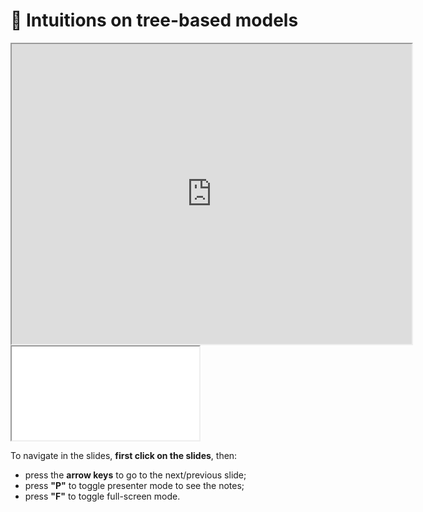 # 🎥 Intuitions on tree-based models

<iframe class="video" width="640px" height="480px"
        src="https://www.youtube.com/embed/1kIHC1O_drM?rel=0"
        allowfullscreen></iframe>

<iframe class="slides"
        src="../slides/index.html?file=../slides/trees.md"></iframe>

To navigate in the slides, **first click on the slides**, then:
- press the **arrow keys** to go to the next/previous slide;
- press **"P"** to toggle presenter mode to see the notes;
- press **"F"** to toggle full-screen mode.

